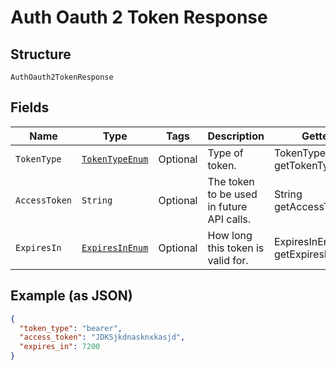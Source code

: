
# Auth Oauth 2 Token Response

## Structure

`AuthOauth2TokenResponse`

## Fields

| Name | Type | Tags | Description | Getter | Setter |
|  --- | --- | --- | --- | --- | --- |
| `TokenType` | [`TokenTypeEnum`](../../doc/models/token-type-enum.md) | Optional | Type of token. | TokenTypeEnum getTokenType() | setTokenType(TokenTypeEnum tokenType) |
| `AccessToken` | `String` | Optional | The token to be used in future API calls. | String getAccessToken() | setAccessToken(String accessToken) |
| `ExpiresIn` | [`ExpiresInEnum`](../../doc/models/expires-in-enum.md) | Optional | How long this token is valid for. | ExpiresInEnum getExpiresIn() | setExpiresIn(ExpiresInEnum expiresIn) |

## Example (as JSON)

```json
{
  "token_type": "bearer",
  "access_token": "JDKSjkdnasknxkasjd",
  "expires_in": 7200
}
```


